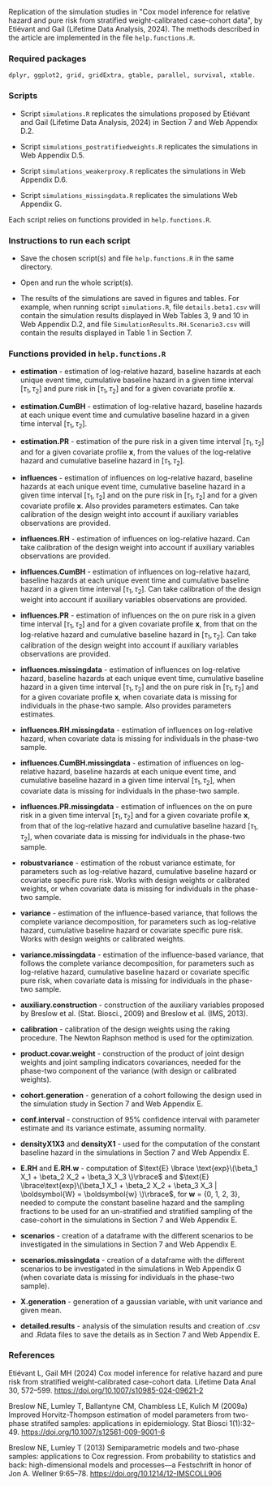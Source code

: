 Replication of the simulation studies in "Cox model inference for relative hazard and pure risk from stratified weight-calibrated case-cohort data", by Etiévant and Gail (Lifetime Data Analysis, 2024). The methods described in the article are implemented in the file `help.functions.R`.

### Required packages 

```
dplyr, ggplot2, grid, gridExtra, gtable, parallel, survival, xtable.
```

### Scripts

* Script `simulations.R` replicates the simulations proposed by Etiévant and Gail (Lifetime Data Analysis, 2024) in Section 7 and Web Appendix D.2.

* Script `simulations_postratifiedweights.R` replicates the simulations in Web Appendix D.5.

* Script `simulations_weakerproxy.R` replicates the simulations in Web Appendix D.6.

* Script `simulations_missingdata.R` replicates the simulations Web Appendix G.

Each script relies on functions provided in `help.functions.R`.


### Instructions to run each script

* Save the chosen script(s) and file `help.functions.R` in the same directory.

* Open and run the whole script(s).

* The results of the simulations are saved in figures and tables. For example, when running script `simulations.R`, file `details.beta1.csv` will contain the simulation results displayed in Web Tables 3, 9 and 10 in Web Appendix D.2, and file `SimulationResults.RH.Scenario3.csv` will contain the results displayed in Table 1 in Section 7.


### Functions provided in `help.functions.R`

* **estimation** - estimation of log-relative hazard, baseline hazards at each unique event time, cumulative baseline hazard in a given time interval $\left[ \tau_1,\tau_2 \right]$ and pure risk in $\left[ \tau_1,\tau_2 \right]$ and for a given covariate profile $\boldsymbol{x}$.

* **estimation.CumBH** - estimation of log-relative hazard, baseline hazards at each unique event time and cumulative baseline hazard in a given time interval $\left[ \tau_1,\tau_2 \right]$.

* **estimation.PR** - estimation of the pure risk in a given time interval $\left[ \tau_1,\tau_2 \right]$ and for a given covariate profile $\boldsymbol{x}$, from the values of the log-relative hazard and cumulative baseline hazard in $\left[ \tau_1,\tau_2 \right]$.

* **influences** - estimation of influences on log-relative hazard, baseline hazards at each unique event time, cumulative baseline hazard in a given time interval $\left[ \tau_1,\tau_2 \right]$ and on the pure risk in $\left[ \tau_1,\tau_2 \right]$ and for a given covariate profile $\boldsymbol{x}$. Also provides parameters estimates. Can take calibration of the design weight into account if auxiliary variables observations are provided.

* **influences.RH** - estimation of influences on log-relative hazard. Can take calibration of the design weight into account if auxiliary variables observations are provided.

* **influences.CumBH** - estimation of influences on log-relative hazard, baseline hazards at each unique event time and cumulative baseline hazard in a given time interval $\left[ \tau_1,\tau_2 \right]$. Can take calibration of the design weight into account if auxiliary variables observations are provided.

* **influences.PR** - estimation of influences on the on pure risk in a given time interval $\left[ \tau_1,\tau_2 \right]$ and for a given covariate profile $\boldsymbol{x}$, from that on the log-relative hazard and cumulative baseline hazard in $\left[ \tau_1,\tau_2 \right]$. Can take calibration of the design weight into account if auxiliary variables observations are provided.

* **influences.missingdata** - estimation of influences on log-relative hazard, baseline hazards at each unique event time, cumulative baseline hazard in a given time interval $\left[ \tau_1,\tau_2 \right]$ and the on pure risk in $\left[ \tau_1,\tau_2 \right]$ and for a given covariate profile $\boldsymbol{x}$, when covariate data is missing for individuals in the phase-two sample. Also provides parameters estimates.

* **influences.RH.missingdata** - estimation of influences on log-relative hazard, when covariate data is missing for individuals in the phase-two sample.

* **influences.CumBH.missingdata** - estimation of influences on log-relative hazard, baseline hazards at each unique event time, and cumulative baseline hazard in a given time interval $\left[ \tau_1,\tau_2 \right]$, when covariate data is missing for individuals in the phase-two sample.

* **influences.PR.missingdata** - estimation of influences on the on pure risk in a given time interval $\left[ \tau_1,\tau_2 \right]$ and for a given covariate profile $\boldsymbol{x}$, from that of the log-relative hazard and cumulative baseline hazard $\left[ \tau_1,\tau_2 \right]$, when covariate data is missing for individuals in the phase-two sample. 

* **robustvariance** - estimation of the robust variance estimate, for parameters such as log-relative hazard, cumulative baseline hazard or covariate specific pure risk. Works with design weights or calibrated weights, or when covariate data is missing for individuals in the phase-two sample.

* **variance** - estimation of the influence-based variance, that follows the complete variance decomposition, for parameters such as log-relative hazard, cumulative baseline hazard or covariate specific pure risk. Works with design weights or calibrated weights.

* **variance.missingdata** - estimation of the influence-based variance, that follows the complete variance decomposition, for parameters such as log-relative hazard, cumulative baseline hazard or covariate specific pure risk, when covariate data is missing for individuals in the phase-two sample.

* **auxiliary.construction** - construction of the auxiliary variables proposed by Breslow et al. (Stat. Biosci., 2009) and Breslow et al. (IMS, 2013). 

* **calibration** - calibration of the design weights using the raking procedure. The Newton Raphson method is used for the optimization.

* **product.covar.weight** - construction of the product of joint design weights and joint sampling indicators covariances, needed for the phase-two component of the variance (with design or calibrated weights).

* **cohort.generation** - generation of a cohort following the design used in the simulation study in Section 7 and Web Appendix E.

* **conf.interval** - construction of 95% confidence interval with parameter estimate and its variance estimate, assuming normality.

* **densityX1X3** and **densityX1** - used for the computation of the constant baseline hazard in the simulations in Section 7 and Web Appendix E.

* **E.RH** and **E.RH.w** - computation of $\text{E} \lbrace \text{exp}\(\beta_1 X_1 + \beta_2 X_2 + \beta_3 X_3 \)\rbrace$ and $\text{E} \lbrace\text{exp}\(\beta_1 X_1 + \beta_2 X_2 + \beta_3 X_3 | \boldsymbol{W} = \boldsymbol{w} \)\rbrace$, for $\boldsymbol{w}$ = {0, 1, 2, 3}, needed to compute the constant baseline hazard and the sampling fractions to be used for an un-stratified and stratified sampling of the case-cohort in the simulations in Section 7 and Web Appendix E.

* **scenarios** - creation of a dataframe with the different scenarios to be investigated in the simulations in Section 7 and Web Appendix E.

* **scenarios.missingdata** - creation of a dataframe with the different scenarios to be investigated in the simulations in Web Appendix G (when covariate data is missing for individuals in the phase-two sample).
  
* **X.generation** - generation of a gaussian variable, with unit variance and given mean.
 
* **detailed.results** - analysis of the simulation results and creation of .csv and .Rdata files to save the details as in Section 7 and Web Appendix E.


### References

Etiévant L, Gail MH (2024) Cox model inference for relative hazard and pure risk from stratified weight-calibrated case-cohort data. Lifetime Data Anal 30, 572–599. https://doi.org/10.1007/s10985-024-09621-2

Breslow NE, Lumley T, Ballantyne CM, Chambless LE, Kulich M (2009a) Improved Horvitz-Thompson
estimation of model parameters from two-phase stratifed samples: applications in epidemiology.
Stat Biosci 1(1):32–49. https://doi.org/10.1007/s12561-009-9001-6

Breslow NE, Lumley T (2013) Semiparametric models and two-phase samples: applications to Cox
regression. From probability to statistics and back: high-dimensional models and processes—a Festschrift in honor of Jon A. Wellner 9:65–78. https://doi.org/10.1214/12-IMSCOLL906


